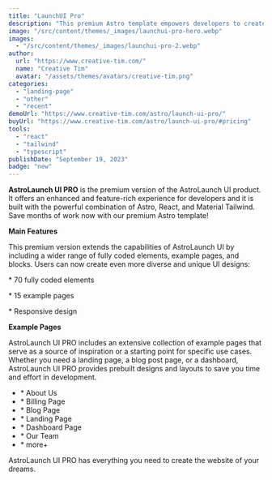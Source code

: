 ```yaml
---
title: "LaunchUI Pro"
description: "This premium Astro template empowers developers to create stunning, responsive, and feature-rich websites and applications with ease."
image: "/src/content/themes/_images/launchui-pro-hero.webp"
images:
  - "/src/content/themes/_images/launchui-pro-2.webp"
author:
  url: "https://www.creative-tim.com/"
  name: "Creative Tim"
  avatar: "/assets/themes/avatars/creative-tim.png"
categories:
  - "landing-page"
  - "other"
  - "recent"
demoUrl: "https://www.creative-tim.com/astro/launch-ui-pro/"
buyUrl: "https://www.creative-tim.com/astro/launch-ui-pro/#pricing"
tools:
  - "react"
  - "tailwind"
  - "typescript"
publishDate: "September 19, 2023"
badge: "new"
---
```


<p>
  <strong>AstroLaunch UI PRO</strong> is the premium version of the AstroLaunch UI product. It
  offers an enhanced and feature-rich experience for developers and it is built with the powerful
  combination of Astro, React, and Material Tailwind. Save months of work now with our premium Astro
  template!
</p>
<p><strong>Main Features</strong></p>
<p>
  This premium version extends the capabilities of AstroLaunch UI by including a wider range of
  fully coded elements, example pages, and blocks. Users can now create even more diverse and unique
  UI designs:
</p>
<p>* 70 fully coded elements</p>
<p>* 15 example pages</p>
<p>* Responsive design</p>
<p><strong>Example Pages</strong></p>
<p>
  AstroLaunch UI PRO includes an extensive collection of example pages that serve as a source of
  inspiration or a starting point for specific use cases. Whether you need a landing page,&nbsp;a
  blog post page, or a dashboard, AstroLaunch UI PRO provides prebuilt designs and layouts to save
  you time and effort in development.
</p>
<ul>
  <li>* About Us</li>
  <li>* Billing Page</li>
  <li>* Blog Page</li>
  <li>* Landing Page</li>
  <li>* Dashboard Page</li>
  <li>* Our Team</li>
  <li>* more+</li>
</ul>
<p>AstroLaunch UI PRO has everything you need to create the website of your dreams.</p>
